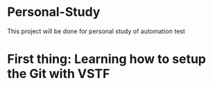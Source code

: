 # Personal-Study
This project will be done for personal study of automation test

# First thing: Learning how to setup the Git with VSTF

